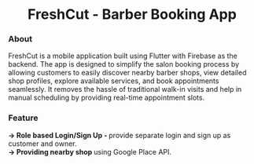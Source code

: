 <h1 align="center"> FreshCut - Barber Booking App </h1>

<h3> About </h3>
FreshCut is a mobile application built using Flutter with Firebase as the backend. The app is designed to simplify the salon booking process by allowing customers to easily discover nearby barber shops, view detailed shop profiles, explore available services, and book appointments seamlessly. It removes the hassle of traditional walk-in visits and help in manual scheduling by providing real-time appointment slots.

<h3> Feature </h3>
<b> -> Role based Login/Sign Up - </b> provide separate login and sign up as customer and owner.<br>
<b> -> Providing nearby shop </b> using Google Place API.<br>

